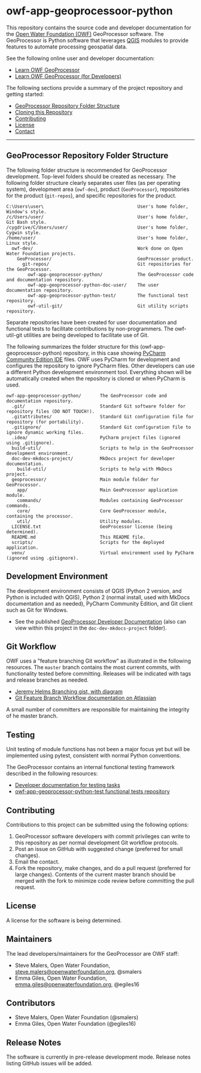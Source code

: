 # owf-app-geoprocessoor-python #

This repository contains the source code and developer documentation for the
[Open Water Foundation (OWF)](http://openwaterfoundation.org) GeoProcessor software.
The GeoProcessor is Python software that leverages [QGIS](https://www.qgis.org) modules to provide
features to automate processing geospatial data.

See the following online user and developer documentation:

* [Learn OWF GeoProcessor](http://learn.openwaterfoundation.org/owf-app-geoprocessor-python-doc-user/)
* [Learn OWF GeoProcessor (for Developers)](http://learn.openwaterfoundation.org/owf-app-geoprocessor-python-doc-dev/)

The following sections provide a summary of the project repository and getting started:

* [GeoProcessor Repository Folder Structure](#geoprocessor-repository-folder-structure)
* [Cloning this Repository](#cloning-this-repository)
* [Contributing](#contributing)
* [License](#license)
* [Contact](#contact)

-----

## GeoProcessor Repository Folder Structure ##

The following folder structure is recommended for GeoProcessor development.
Top-level folders should be created as necessary.
The following folder structure clearly separates user files (as per operating system),
development area (`owf-dev`),
product (`GeoProcessor`), repositories for the product (`git-repos`),
and specific repositories for the product.

```text
C:\Users\user\                                   User's home folder, Window's style.
/c/Users/user/                                   User's home folder, Git Bash style.
/cygdrive/C/Users/user/                          User's home folder, Cygwin style.
/home/user/                                      User's home folder, Linux style.
  owf-dev/                                       Work done on Open Water Foundation projects.
    GeoProcessor/                                GeoProcessor product.
      git-repos/                                 Git repositories for the GeoProcessor.
        owf-app-geoprocessor-python/             The GeoProcessor code and documentation repository.
        owf-app-geoprocessor-python-doc-user/    The user documentation repository.
        owf-app-geoprocessor-python-test/        The functional test repository.
        owf-util-git/                            Git utility scripts repository.

```

Separate repositories have been created for user documentation and functional tests to facilitate contributions by non-programmers.
The owf-util-git utilities are being developed to facilitate use of Git.

The following summarizes the folder structure for this (owf-app-geoprocessor-python) repository,
in this case showing [PyCharm Community Edition IDE](https://www.jetbrains.com/pycharm/download) files.
OWF uses PyCharm for development and configures the repository to ignore PyCharm files.
Other developers can use a different Python development environment tool.
Everything shown will be automatically created when the repository is cloned
or when PyCharm is used.

```text
owf-app-geoprocessor-python/       The GeoProcessor code and documentation repository.
  .git/                            Standard Git software folder for repository files (DO NOT TOUCH!).
  .gitattributes/                  Standard Git configuration file for repository (for portability).
  .gitignore/                      Standard Git configuration file to ignore dynamic working files.
  .idea/                           PyCharm project files (ignored using .gitignore).
  build-util/                      Scripts to help in the GeoProcessor development environment.
  doc-dev-mkdocs-project/          MkDocs project for developer documentation.
    build-util/                    Scripts to help with MkDocs project.
  geoprocessor/                    Main module folder for GeoProcessor.
    app/                           Main GeoProcessor application module.
    commands/                      Modules containing GeoProcessor commands.
    core/                          Core GeoProcessor module, containing the processor.
    util/                          Utility modules.
  LICENSE.txt                      GeoProcessor license (being determined).
  README.md                        This README file.
  scripts/                         Scripts for the deployed application.
  venv/                            Virtual environment used by PyCharm (ignored using .gitignore).
```

## Development Environment ##

The development environment consists of QGIS (Python 2 version, and Python is included with QGIS),
Python 2 (normal install, used with MkDocs documentation and as needed), PyCharm Community Edition,
and Git client such as Git for Windows.

* See the published [GeoProcessor Developer Documentation](http://learn.openwaterfoundation.org/owf-app-geoprocessor-python-doc-dev/)
(also can view within this project in the `doc-dev-mkdocs-project` folder).

## Git Workflow ##

OWF uses a "feature branching Git workflow" as illustrated in the following resources.
The `master` branch contains the most current commits, with functionality tested before committing.
Releases will be indicated with tags and release branches as needed.

* [Jeremy Helms Branching gist, with diagram](https://gist.github.com/digitaljhelms/4287848)
* [Git Feature Branch Workflow documentation on Atlassian](https://www.atlassian.com/git/tutorials/comparing-workflows/feature-branch-workflow)

A small number of committers are responsible for maintaining the integrity of he master branch.
## Testing ##

Unit testing of module functions has not been a major focus yet but will be implemented using pytest,
consistent with normal Python conventions.

The GeoProcessor contains an internal functional testing framework described in the following resources:

* [Developer documentation for testing tasks](http://learn.openwaterfoundation.org/owf-app-geoprocessor-python-doc-dev/dev-tasks/#testing)
* [owf-app-geoprocessor-python-test functional tests repository](https://github.com/OpenWaterFoundation/owf-app-geoprocessor-python-test)

## Contributing ##

Contributions to this project can be submitted using the following options:

1. GeoProcessor software developers with commit privileges can write to this repository
as per normal development Git workflow protocols.
2. Post an issue on GitHub with suggested change (preferred for small changes).
3. Email the contact.
4. Fork the repository, make changes, and do a pull request (preferred for large changes).
Contents of the current master branch should be merged with the fork to minimize
code review before committing the pull request.

## License ##

A license for the software is being determined.

## Maintainers ##

The lead developers/maintainers for the GeoProcessor are OWF staff:

* Steve Malers, Open Water Foundation, [steve.malers@openwaterfoundation.org](mailto:steve.malers@openwaterfoundation.org), @smalers
* Emma Giles, Open Water Foundation, [emma.giles@openwaterfoundation.org](mailto:emma.giles@openwaterfoundation.org), @egiles16

## Contributors ##

* Steve Malers, Open Water Foundation (@smalers)
* Emma Giles, Open Water Foundation (@egiles16)

## Release Notes ##

The software is currently in pre-release development mode.
Release notes listing GitHub issues will be added.
